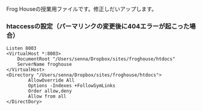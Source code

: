 Frog Houseの授業用ファイルです。修正しだいアップします。

### htaccessの設定（パーマリンクの変更後に404エラーが起こった場合）

```
Listen 8003
<VirtualHost *:8003>
    DocumentRoot "/Users/senna/Dropbox/sites/froghouse/htdocs"
    ServerName froghouse
</VirtualHost>
<Directory "/Users/senna/Dropbox/sites/froghouse/htdocs">
        AllowOverride All
        Options -Indexes +FollowSymLinks
        Order allow,deny
        Allow from all
</DirectDory>
```


